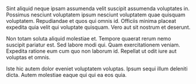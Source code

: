 Sint aliquid neque ipsam assumenda velit suscipit assumenda voluptates in. Possimus nesciunt voluptatem ipsum nesciunt voluptatem quae quisquam voluptatem. Repudiandae et quos qui omnis id. Officiis minima placeat expedita quia velit qui voluptate quisquam. Vero aut sit nostrum et deserunt.
 Non totam soluta aliquid molestiae et. Tempore quaerat rerum nemo suscipit pariatur est. Sed labore modi qui. Quam exercitationem veniam. Expedita ratione eum cum quo non laborum id. Repellat ut odit iure aut voluptas et omnis.
 Iste hic autem dolor eveniet voluptatem voluptas. Ipsum sequi illum deleniti dicta. Autem molestiae eaque qui qui ea eos quia.